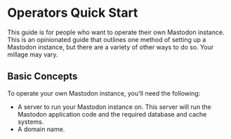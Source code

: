 # Operators Quick Start

This guide is for people who want to operate their own Mastodon instance. This is an opinionated guide that outlines one method of setting up a Mastodon instance, but there are a variety of other ways to do so. Your millage may vary.

## Basic Concepts

To operate your own Mastodon instance, you'll need the following:

* A server to run your Mastodon instance on. This server will run the Mastodon application code and the required database and cache systems.
* A domain name.





